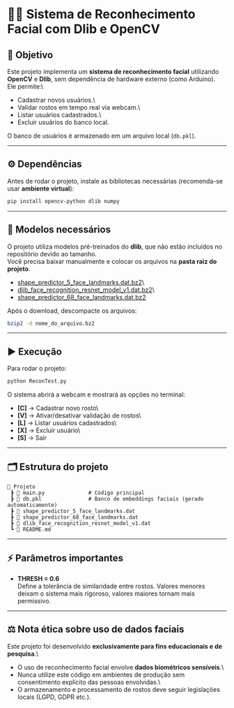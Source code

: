 # 🧑‍💻 Sistema de Reconhecimento Facial com Dlib e OpenCV

## 📌 Objetivo

Este projeto implementa um **sistema de reconhecimento facial**
utilizando **OpenCV** e **Dlib**, sem dependência de hardware externo
(como Arduino).\
Ele permite:\
- Cadastrar novos usuários.\
- Validar rostos em tempo real via webcam.\
- Listar usuários cadastrados.\
- Excluir usuários do banco local.

O banco de usuários é armazenado em um arquivo local (`db.pkl`).

------------------------------------------------------------------------

## ⚙️ Dependências

Antes de rodar o projeto, instale as bibliotecas necessárias
(recomenda-se usar **ambiente virtual**):

``` bash
pip install opencv-python dlib numpy
```

------------------------------------------------------------------------

## 🔹 Modelos necessários

O projeto utiliza modelos pré-treinados do **dlib**, que não estão
incluídos no repositório devido ao tamanho.\
Você precisa baixar manualmente e colocar os arquivos na **pasta raiz do
projeto**.

-   [shape_predictor_5\_face_landmarks.dat.bz2](http://dlib.net/files/shape_predictor_5_face_landmarks.dat.bz2)\
-   [dlib_face_recognition_resnet_model_v1.dat.bz2](http://dlib.net/files/dlib_face_recognition_resnet_model_v1.dat.bz2)\
-   [shape_predictor_68_face_landmarks.dat.bz2](http://dlib.net/files/shape_predictor_68_face_landmarks.dat.bz2)

Após o download, descompacte os arquivos:

``` bash
bzip2 -d nome_do_arquivo.bz2
```

------------------------------------------------------------------------

## ▶️ Execução

Para rodar o projeto:

``` bash
python ReconTest.py
```

O sistema abrirá a webcam e mostrará as opções no terminal:

-   **\[C\]** → Cadastrar novo rosto\
-   **\[V\]** → Ativar/desativar validação de rostos\
-   **\[L\]** → Listar usuários cadastrados\
-   **\[X\]** → Excluir usuário\
-   **\[S\]** → Sair

------------------------------------------------------------------------

## 🗂️ Estrutura do projeto

    📂 Projeto
     ┣ 📜 main.py              # Código principal
     ┣ 📜 db.pkl               # Banco de embeddings faciais (gerado automaticamente)
     ┣ 📜 shape_predictor_5_face_landmarks.dat
     ┣ 📜 shape_predictor_68_face_landmarks.dat
     ┣ 📜 dlib_face_recognition_resnet_model_v1.dat
     ┗ 📜 README.md

------------------------------------------------------------------------

## ⚡ Parâmetros importantes

-   **THRESH = 0.6**\
    Define a tolerância de similaridade entre rostos. Valores menores
    deixam o sistema mais rigoroso, valores maiores tornam mais
    permissivo.

------------------------------------------------------------------------

## ⚖️ Nota ética sobre uso de dados faciais

Este projeto foi desenvolvido **exclusivamente para fins educacionais e
de pesquisa**.\
- O uso de reconhecimento facial envolve **dados biométricos
sensíveis**.\
- Nunca utilize este código em ambientes de produção sem consentimento
explícito das pessoas envolvidas.\
- O armazenamento e processamento de rostos deve seguir legislações
locais (LGPD, GDPR etc.).
